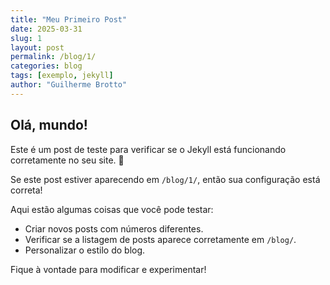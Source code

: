 ```yaml
---
title: "Meu Primeiro Post"
date: 2025-03-31
slug: 1
layout: post
permalink: /blog/1/
categories: blog
tags: [exemplo, jekyll]
author: "Guilherme Brotto"
---
```


## Olá, mundo!

Este é um post de teste para verificar se o Jekyll está funcionando corretamente no seu site. 🚀  

Se este post estiver aparecendo em `/blog/1/`, então sua configuração está correta!  

Aqui estão algumas coisas que você pode testar:
- Criar novos posts com números diferentes.
- Verificar se a listagem de posts aparece corretamente em `/blog/`.
- Personalizar o estilo do blog.

Fique à vontade para modificar e experimentar!
